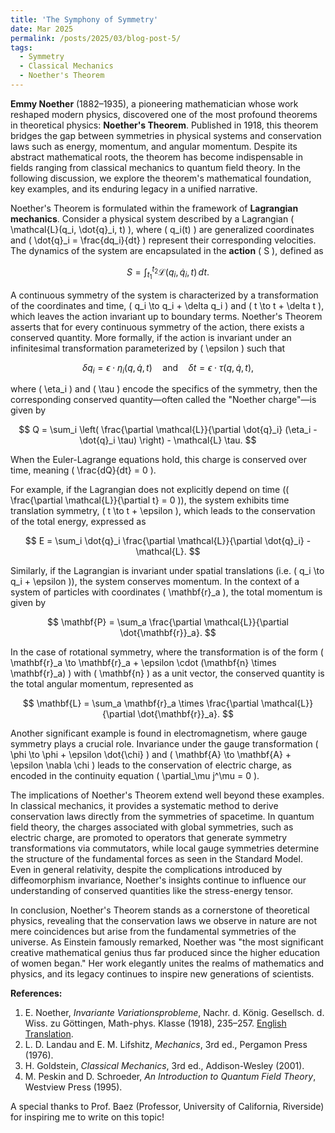 ```yaml
---
title: 'The Symphony of Symmetry'
date: Mar 2025
permalink: /posts/2025/03/blog-post-5/
tags:
  - Symmetry
  - Classical Mechanics
  - Noether's Theorem
---
```


**Emmy Noether** (1882–1935), a pioneering mathematician whose work reshaped modern physics, discovered one of the most profound theorems in theoretical physics: **Noether's Theorem**. Published in 1918, this theorem bridges the gap between symmetries in physical systems and conservation laws such as energy, momentum, and angular momentum. Despite its abstract mathematical roots, the theorem has become indispensable in fields ranging from classical mechanics to quantum field theory. In the following discussion, we explore the theorem's mathematical foundation, key examples, and its enduring legacy in a unified narrative.

Noether's Theorem is formulated within the framework of **Lagrangian mechanics**. Consider a physical system described by a Lagrangian \( \mathcal{L}(q_i, \dot{q}_i, t) \), where \( q_i(t) \) are generalized coordinates and \( \dot{q}_i = \frac{dq_i}{dt} \) represent their corresponding velocities. The dynamics of the system are encapsulated in the **action** \( S \), defined as

$$
S = \int_{t_1}^{t_2} \mathcal{L}(q_i, \dot{q}_i, t) \, dt.
$$

A continuous symmetry of the system is characterized by a transformation of the coordinates and time, \( q_i \to q_i + \delta q_i \) and \( t \to t + \delta t \), which leaves the action invariant up to boundary terms. Noether's Theorem asserts that for every continuous symmetry of the action, there exists a conserved quantity. More formally, if the action is invariant under an infinitesimal transformation parameterized by \( \epsilon \) such that

$$
\delta q_i = \epsilon \cdot \eta_i(q, \dot{q}, t) \quad \text{and} \quad \delta t = \epsilon \cdot \tau(q, \dot{q}, t),
$$

where \( \eta_i \) and \( \tau \) encode the specifics of the symmetry, then the corresponding conserved quantity—often called the "Noether charge"—is given by

$$
Q = \sum_i \left( \frac{\partial \mathcal{L}}{\partial \dot{q}_i} (\eta_i - \dot{q}_i \tau) \right) - \mathcal{L} \tau.
$$

When the Euler-Lagrange equations hold, this charge is conserved over time, meaning \( \frac{dQ}{dt} = 0 \).

For example, if the Lagrangian does not explicitly depend on time (\( \frac{\partial \mathcal{L}}{\partial t} = 0 \)), the system exhibits time translation symmetry, \( t \to t + \epsilon \), which leads to the conservation of the total energy, expressed as

$$
E = \sum_i \dot{q}_i \frac{\partial \mathcal{L}}{\partial \dot{q}_i} - \mathcal{L}.
$$

Similarly, if the Lagrangian is invariant under spatial translations (i.e. \( q_i \to q_i + \epsilon \)), the system conserves momentum. In the context of a system of particles with coordinates \( \mathbf{r}_a \), the total momentum is given by

$$
\mathbf{P} = \sum_a \frac{\partial \mathcal{L}}{\partial \dot{\mathbf{r}}_a}.
$$

In the case of rotational symmetry, where the transformation is of the form \( \mathbf{r}_a \to \mathbf{r}_a + \epsilon \cdot (\mathbf{n} \times \mathbf{r}_a) \) with \( \mathbf{n} \) as a unit vector, the conserved quantity is the total angular momentum, represented as

$$
\mathbf{L} = \sum_a \mathbf{r}_a \times \frac{\partial \mathcal{L}}{\partial \dot{\mathbf{r}}_a}.
$$

Another significant example is found in electromagnetism, where gauge symmetry plays a crucial role. Invariance under the gauge transformation \( \phi \to \phi + \epsilon \dot{\chi} \) and \( \mathbf{A} \to \mathbf{A} + \epsilon \nabla \chi \) leads to the conservation of electric charge, as encoded in the continuity equation \( \partial_\mu j^\mu = 0 \).

The implications of Noether's Theorem extend well beyond these examples. In classical mechanics, it provides a systematic method to derive conservation laws directly from the symmetries of spacetime. In quantum field theory, the charges associated with global symmetries, such as electric charge, are promoted to operators that generate symmetry transformations via commutators, while local gauge symmetries determine the structure of the fundamental forces as seen in the Standard Model. Even in general relativity, despite the complications introduced by diffeomorphism invariance, Noether's insights continue to influence our understanding of conserved quantities like the stress-energy tensor.

In conclusion, Noether's Theorem stands as a cornerstone of theoretical physics, revealing that the conservation laws we observe in nature are not mere coincidences but arise from the fundamental symmetries of the universe. As Einstein famously remarked, Noether was "the most significant creative mathematical genius thus far produced since the higher education of women began." Her work elegantly unites the realms of mathematics and physics, and its legacy continues to inspire new generations of scientists.

**References:**

1. E. Noether, *Invariante Variationsprobleme*, Nachr. d. König. Gesellsch. d. Wiss. zu Göttingen, Math-phys. Klasse (1918), 235–257. [English Translation](https://arxiv.org/abs/physics/0503066).
2. L. D. Landau and E. M. Lifshitz, *Mechanics*, 3rd ed., Pergamon Press (1976).
3. H. Goldstein, *Classical Mechanics*, 3rd ed., Addison-Wesley (2001).
4. M. Peskin and D. Schroeder, *An Introduction to Quantum Field Theory*, Westview Press (1995).

A special thanks to Prof. Baez (Professor, University of California, Riverside) for inspiring me to write on this topic!

